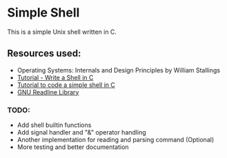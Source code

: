 # Simple Shell
This is a simple Unix shell written in C.

## Resources used:
- Operating Systems: Internals and Design Principles by William Stallings
- [Tutorial - Write a Shell in C](https://brennan.io/2015/01/16/write-a-shell-in-c/)
- [Tutorial to code a simple shell in C](https://medium.com/swlh/tutorial-to-code-a-simple-shell-in-c-9405b2d3533e)
- [GNU Readline Library](https://tiswww.case.edu/php/chet/readline/rltop.html#Documentation) 

### TODO:
- Add shell builtin functions
- Add signal handler and "&" operator handling
- Another implementation for reading and parsing command (Optional)
- More testing and better documentation

